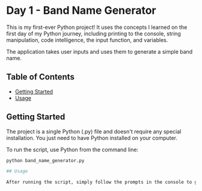 # Day 1 - Band Name Generator

This is my first-ever Python project! It uses the concepts I learned on the first day of my Python journey, including printing to the console, string manipulation, code intelligence, the input function, and variables.

The application takes user inputs and uses them to generate a simple band name.

## Table of Contents

- [Getting Started](#getting-started)
- [Usage](#usage)


## Getting Started

The project is a single Python (.py) file and doesn't require any special installation. You just need to have Python installed on your computer.

To run the script, use Python from the command line:

```bash
python band_name_generator.py

## Usage

After running the script, simply follow the prompts in the console to generate a band name.
